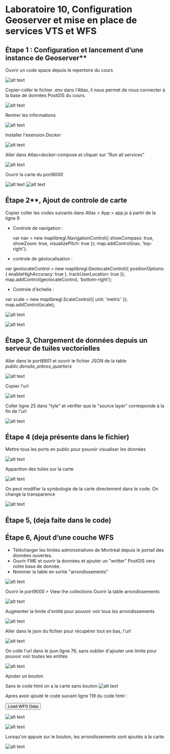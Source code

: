 # **Laboratoire 10**, Configuration Geoserver et mise en place de services VTS et WFS


## **Étape 1** : Configuration et lancement d’une instance de Geoserver**

Ouvrir un code space depuis le repertoire du cours

![alt text](image.png)

Copier-coller le fichier .env dans l'Atlas, il nous permet de nous connecter à la base de données PostGIS du cours.

![alt text](image-1.png)

Rentrer les informations

![alt text](image-2.png)

Installer l'exension *Docker*

![alt text](image-3.png)


Aller dans Atlas>docker-compose et cliquer sur "Run all services"


![alt text](image-6.png)

Ouvrir la carte du port8000


![alt text](image-5.png)
![alt text](image-7.png)

## Étape 2**, Ajout de controle de carte


Copier coller les codes suivants dans Atlas > App > app.js à partir de la ligne 9


- Controle de navigation : 

    var nav = new maplibregl.NavigationControl({
        showCompass: true,
        showZoom: true,
        visualizePitch: true
    });
    map.addControl(nav, 'top-right');


- controle de géolocalisation :

var geolocateControl = new maplibregl.GeolocateControl({
    positionOptions: { enableHighAccuracy: true },
    trackUserLocation: true
});
map.addControl(geolocateControl, 'bottom-right');

- Controle d'échelle : 

var scale = new maplibregl.ScaleControl({ unit: 'metric' });
map.addControl(scale);


![alt text](image-8.png)


![alt text](image-9.png)


## **Étape 3**, Chargement de données depuis un serveur de tuiles vectorielles

Aller dans le port8801 et ouvrir le fichier JSON de la table *public.densite_arbres_quartiers*

![alt text](image-11.png)

Copier l'url 

![alt text](image-10.png)

Coller ligne 25 dans "tyle" et vérifier que le "source layer" corresponde à la fin de l'url

![alt text](image-13.png)



## **Étape 4** (deja présente dans le fichier)

Mettre tous les ports en public pour pouvoir visualiser les données 

![alt text](image-14.png)

Apparition des tuiles sur la carte

![alt text](image-15.png)

On peut modifier la symbologie de la carte directement dans le code. On change la transparence


![alt text](image-16.png)

## **Étape 5**, (deja faite dans le code)

## **Étape 6**, Ajout d’une couche WFS

- Télécharger les limites administratives de Montréal depuis le portail des données ouvertes.
- Ouvrir FME et ouvrir la données et ajouter un "writter" PostGIS vers notre base de donnée.
- Nommer la table en sortie "arrondissements"


![alt text](image-17.png)


Ouvrir le port9000 > View the collections
Ouvrir la table arrondissements

 ![alt text](image-18.png)

Augmenter la limite d'entité pour pouvoir voir tous les arrondissements

![alt text](image-19.png)

Aller dans le json du fichier pour récupérer tout en bas, l'url 

![alt text](image-20.png)

On colle l'url dans le json ligne 76, sans oublier d'ajouter une limite pour pouvoir voir toutes les entités 

![alt text](image-21.png)

Ajouter un bouton

Sans le code html on a la carte sans bouton
![alt text](image-22.png)

Apres avoir ajouté le code suivant ligne 119 du code html :
    <div class='map-overlay top' >
    <button type="button" class="btn btn-primary" onclick="loadWFS()">Load WFS Data</button>
</div>

![alt text](image-23.png)

![alt text](image-24.png)

Lorsqu'on appuie sur le bouton, les arrondissements sont ajoutés à la carte.

![alt text](image-25.png) 